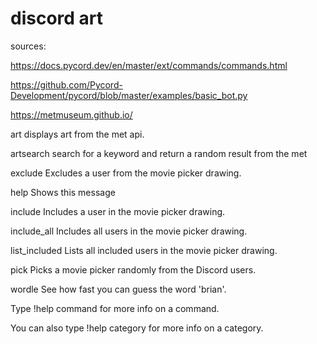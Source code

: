 # discord art

sources:

https://docs.pycord.dev/en/master/ext/commands/commands.html

https://github.com/Pycord-Development/pycord/blob/master/examples/basic_bot.py

https://metmuseum.github.io/

  art           displays art from the met api.
  
  artsearch     search for a keyword and return a random result from the met
  
  exclude       Excludes a user from the movie picker drawing.
  
  help          Shows this message
  
  include       Includes a user in the movie picker drawing.
  
  include_all   Includes all users in the movie picker drawing.
  
  list_included Lists all included users in the movie picker drawing.
  
  pick          Picks a movie picker randomly from the Discord users.
  
  wordle        See how fast you can guess the word 'brian'.
  

Type !help command for more info on a command.

You can also type !help category for more info on a category.

